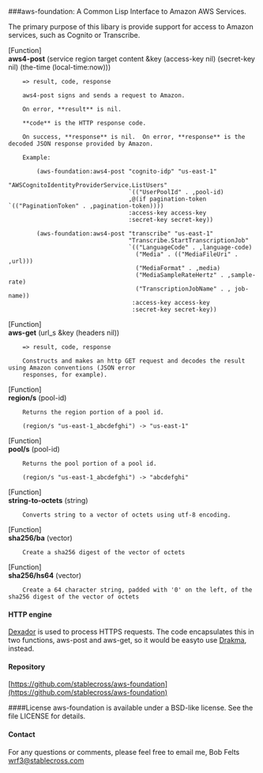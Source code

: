 ###aws-foundation:  A Common Lisp Interface to Amazon AWS Services.

The primary purpose of this libary is provide support for access to Amazon services, such as Cognito or Transcribe.


[Function]<br>
**aws4-post** (service region target content &key (access-key nil) (secret-key nil) (the-time (local-time:now)))

		=> result, code, response
		
		aws4-post signs and sends a request to Amazon.
		
		On error, **result** is nil.
		
		**code** is the HTTP response code.
		
		On success, **response** is nil.  On error, **response** is the decoded JSON response provided by Amazon.
		
		Example:
		
			(aws-foundation:aws4-post "cognito-idp" "us-east-1"
			                          "AWSCognitoIdentityProviderService.ListUsers"
			                          `(("UserPoolId" . ,pool-id)
			                          ,@(if pagination-token `(("PaginationToken" . ,pagination-token))))
			                          :access-key access-key
			                          :secret-key secret-key))
			                          
  			(aws-foundation:aws4-post "transcribe" "us-east-1"
			                          "Transcribe.StartTranscriptionJob"
			                          `(("LanguageCode" . ,language-code)
			                            ("Media" . (("MediaFileUri" . ,url)))
			                            ("MediaFormat" . ,media)
			                            ("MediaSampleRateHertz" . ,sample-rate)
			                            ("TranscriptionJobName" . , job-name))
			                           :access-key access-key
			                           :secret-key secret-key))
			                          

[Function]<br>
**aws-get** (url_s &key (headers nil))

		=> result, code, response

		Constructs and makes an http GET request and decodes the result using Amazon conventions (JSON error
		responses, for example).
		  
		
[Function]<br>
**region/s** (pool-id)

		Returns the region portion of a pool id.
		
		(region/s "us-east-1_abcdefghi") -> "us-east-1"

[Function]<br>
**pool/s** (pool-id)

		Returns the pool portion of a pool id.
		
		(region/s "us-east-1_abcdefghi") -> "abcdefghi"

[Function]<br>
**string-to-octets** (string)

		Converts string to a vector of octets using utf-8 encoding.
		
[Function]<br>
**sha256/ba** (vector)

		Create a sha256 digest of the vector of octets

[Function]<br>
**sha256/hs64** (vector)

		Create a 64 character string, padded with '0' on the left, of the sha256 digest of the vector of octets

		
#### HTTP engine
[Dexador](http://quickdocs.org/dexador/) is used to process HTTPS requests.  The code encapsulates this in two functions, aws-post and aws-get, so it would be easyto use [Drakma](http://www.weitz.de/drakma/), instead.

#### Repository
[https://github.com/stablecross/aws-foundation](https://github.com/stablecross/aws-foundation)

####License
aws-foundation is available under a BSD-like license.  See the file LICENSE for details.

#### Contact
For any questions or comments, please feel free to email me, Bob Felts
<wrf3@stablecross.com>
